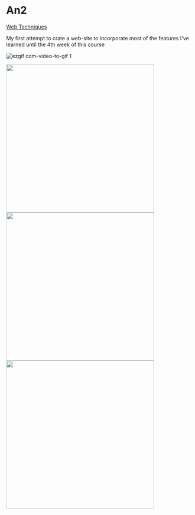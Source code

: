 # An2

  <a href="https://github.com/IrinaButu2307/An2/tree/master/TW%20-%20Web%20Techniques">Web Techniques</a>
  <p> My first attempt to crate a web-site to incorporate most of the features I've learned until the 4th week of this course</p>  

![ezgif com-video-to-gif 1](https://user-images.githubusercontent.com/32790344/48231146-ea0b6080-e3b5-11e8-9ab7-127a19c85e6a.gif)

<img src="https://user-images.githubusercontent.com/32790344/52598146-a6fdd500-2e5d-11e9-9d75-0c4b53015a9f.jpeg" width="400" height="400" >
 
<img src="https://user-images.githubusercontent.com/32790344/52598184-b846e180-2e5d-11e9-9ea9-89e9cf85e6f3.jpeg" width="400" height="400">
<img src="https://user-images.githubusercontent.com/32790344/52598191-bb41d200-2e5d-11e9-9a0e-36f8f9b812d8.jpeg" width="400" height="400">


